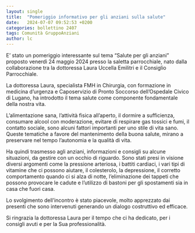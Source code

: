 ```yaml
---
layout: single
title:  "Pomeriggio informativo per gli anziani sulla salute"
date:   2024-07-07 09:52:53 +0200
categories: bollettino 2407
tags: Comunità GruppoAnziani
author: lc
---
```



E’ stato un pomeriggio interessante sul tema “Salute per gli anziani” proposto venerdì 24 maggio 2024 presso la saletta parrocchiale, nato dalla collaborazione tra la dottoressa Laura Uccella Emilitri e il Consiglio Parrocchiale. 

La dottoressa Laura, specialista FMH in Chirurgia, con formazione in medicina d’urgenza e Caposervizio di Pronto Soccorso dell’Ospedale Civico di Lugano, ha introdotto il tema salute come componente fondamentale della nostra vita. 

L’alimentazione sana, l’attività fisica all’aperto, il dormire a sufficienza, consumare alcool con moderazione, evitare di respirare gas tossici e fumi, il contatto sociale, sono alcuni fattori importanti per uno stile di vita sano. Queste tematiche a favore del mantenimento della buona salute, mirano a preservare nel tempo l’autonomia e la qualità di vita.

Ha quindi trasmesso agli anziani, informazioni e consigli su alcune situazioni, da gestire con un occhio di riguardo. Sono stati presi in visione diversi argomenti come la pressione arteriosa, i battiti cardiaci, i vari tipi di vitamine che ci possono aiutare, il colesterolo, la depressione, il corretto comportamento quando ci si alza di notte, l’eliminazione dei tappeti che possono provocare le cadute e l’utilizzo di bastoni per gli spostamenti sia in casa che fuori casa.  

Lo svolgimento dell’incontro è stato piacevole, molto apprezzato dai presenti che sono intervenuti generando un dialogo costruttivo
ed efficace.

Si ringrazia la dottoressa Laura per il tempo che ci ha dedicato, per i consigli avuti e per la Sua professionalità.

